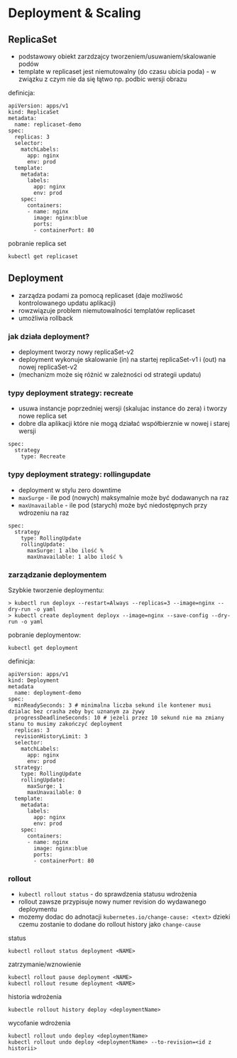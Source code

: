 # Deployment & Scaling

## ReplicaSet
- podstawowy obiekt zarzdzajcy tworzeniem/usuwaniem/skalowanie podów
- template w replicaset jest niemutowalny (do czasu ubicia poda) - w związku z czym nie da się łątwo np. podbic wersji obrazu

definicja:
```
apiVersion: apps/v1
kind: ReplicaSet
metadata:
  name: replicaset-demo
spec:
  replicas: 3
  selector:
    matchLabels:
      app: nginx
      env: prod
  template:
    metadata:
      labels:
        app: nginx
        env: prod
    spec:
      containers:
      - name: nginx
        image: nginx:blue
        ports:
        - containerPort: 80
```

pobranie replica set
```
kubectl get replicaset
```

## Deployment

- zarządza podami za pomocą replicaset (daje możliwość kontrolowanego updatu aplikacji)
- rowzwiązuje problem niemutowalności templatów replicaset
- umożliwia rollback

### jak działa deployment?

- deployment tworzy nowy replicaSet-v2
- deployment wykonuje skalowanie (in) na startej replicaSet-v1 i (out) na nowej replicaSet-v2
- (mechanizm może się różnić w zależności od strategii updatu)

### typy deployment strategy: recreate

- usuwa instancje poprzedniej wersji (skalujac instance do zera) i tworzy nowe replica set
- dobre dla aplikacji które nie mogą działać współbierznie w nowej i starej wersji

```
spec:
  strategy
    type: Recreate
```

### typy deployment strategy: rollingupdate

- deployment w stylu zero downtime
- `maxSurge` - ile pod (nowych) maksymalnie może być dodawanych na raz
- `maxUnavailable` - ile pod (starych) może być niedostępnych przy wdrozeniu na raz
```
spec:
  strategy
    type: RollingUpdate
    rollingUpdate:
      maxSurge: 1 albo ilość %
      maxUnavailable: 1 albo ilość %
```

### zarządzanie deploymentem

Szybkie tworzenie deploymentu:
```
> kubectl run deployx --restart=Always --replicas=3 --image=nginx --dry-run -o yaml
> kubectl create deployment deployx --image=nginx --save-config --dry-run -o yaml
```
pobranie deploymentow:
```
kubectl get deployment
```

definicja:
```
apiVersion: apps/v1
kind: Deployment
metadata
  name: deployment-demo
spec:
  minReadySeconds: 3 # minimalna liczba sekund ile kontener musi dzialac bez crasha zeby byc uznanym za żywy
  progressDeadlineSeconds: 10 # jeżeli przez 10 sekund nie ma zmiany stanu to musimy zakończyć deployment
  replicas: 3
  revisionHistoryLimit: 3
  selector:
    matchLabels:
      app: nginx
      env: prod
  strategy:
    type: RollingUpdate
    rollingUpdate:
      maxSurge: 1
      maxUnavailable: 0
  template:
    metadata:
      labels:
        app: nginx
        env: prod
    spec:
      containers:
      - name: nginx
        image: nginx:blue
        ports:
        - containerPort: 80
```

### rollout

- `kubectl rollout status` - do sprawdzenia statusu wdrożenia
- rollout zawsze przypisuje nowy numer revision do wydawanego deploymentu
- mozemy dodac do adnotacji `kubernetes.io/change-cause: <text>` dzieki czemu zostanie to dodane do rollout history jako `change-cause`

status
```
kubectl rollout status deployment <NAME>
```
zatrzymanie/wznowienie
```
kubectl rollout pause deployment <NAME>
kubectl rollout resume deployment <NAME>
```
historia wdrożenia
```
kubectle rollout history deploy <deploymentName>
```
wycofanie wdrożenia
```
kubectl rollout undo deploy <deploymentName> 
kubectl rollout undo deploy <deploymentName> --to-revision=<id z historii>
```

